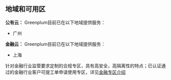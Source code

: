 ## 地域和可用区
**公有云：**
Greenplum目前已在以下地域提供服务：

- 广州


**金融云：**
Greenplum目前已在以下地域提供服务：

- 上海

针对金融行业监管要求定制的合规专区，具有高安全，高隔离性的特点；已认证通过的金融行业客户可提工单申请使用专区，详见[金融专区介绍](/doc/product/304/%E9%87%91%E8%9E%8D%E4%BA%91%E7%AE%80%E4%BB%8B)
